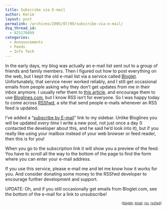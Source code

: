 ```yaml
---
title: Subscribe via E-mail
author: Kerim
layout: post
permalink: /archives/2005/07/09/subscribe-via-e-mail/
dsq_thread_id:
  - 825170499
categories:
  - Announcements
  - Feeds
  - Info Tech
---
```

In the early days, my blog was actually an e-mail list sent out to a group of friends and family members. Then I figured out how to post everything on the web, but I kept the old e-mail list via a service called <a href="http://bloglet.com/" onclick="_gaq.push(['_trackEvent', 'outbound-article', 'http://bloglet.com/', 'Bloglet']);" >Bloglet</a>. Unfortunately, that service never worked reliably, and I still get occasional emails from people asking why they don&#8217;t get updates from me in their inbox anymore. I usually refer them to <a href="http://ptech.wsj.com/archive/ptech-20050505.html" onclick="_gaq.push(['_trackEvent', 'outbound-article', 'http://ptech.wsj.com/archive/ptech-20050505.html', 'this article']);" >this article</a>, and encourage them to use <a href="http://www.Bloglines.com" onclick="_gaq.push(['_trackEvent', 'outbound-article', 'http://www.Bloglines.com', 'Bloglines.com']);" >Bloglines.com</a>, but I know RSS isn&#8217;t for everyone. So I was happy today to come across <a href="http://rails.yanime.org/rssfwd/" onclick="_gaq.push(['_trackEvent', 'outbound-article', 'http://rails.yanime.org/rssfwd/', 'RSSfwd']);" >RSSfwd</a>, a site that send people e-mails whenever an RSS feed is updated.

I&#8217;ve added a &#8220;<a href="http://rails.yanime.org/rssfwd/preview?url=http%3A%2F%2Ffeeds.feedburner.com%2FKeywords" onclick="_gaq.push(['_trackEvent', 'outbound-article', 'http://rails.yanime.org/rssfwd/preview?url=http%3A%2F%2Ffeeds.feedburner.com%2FKeywords', 'subscribe by E-mail']);" >subscribe by E-mail</a>&#8221; link to my sidebar. Unlike Bloglines you will be updated *every time* I write a new post, not just once a day (I contacted the developer about this, and he said he&#8217;d look into it), but if you really like using your mailbox instead of your web browser or feed reader, then this is for you!

When you go to the subscription link it will show you a preview of the feed. You have to *scroll* all the way to the bottom of the page to find the form where you can enter your e-mail address.

If you use this service, please e-mail me and let me know how it works for you. And consider donating some money to the RSSfwd developer to encourage further development and support.

UPDATE: Oh, and if you still occasionally get emails from Bloglet.com, see the bottom of the e-mail for a link to unsubscribe!

<!-- technorati tags start -->

<div style="text-align:right;">
  <span style="font-size:x-small;">{<a href="http://technorati.com/tag/bloglet" onclick="_gaq.push(['_trackEvent', 'outbound-article', 'http://technorati.com/tag/bloglet', 'bloglet']);"  rel="tag">bloglet</a>, <a href="http://technorati.com/tag/email" onclick="_gaq.push(['_trackEvent', 'outbound-article', 'http://technorati.com/tag/email', 'email']);"  rel="tag">email</a>, <a href="http://technorati.com/tag/rss" onclick="_gaq.push(['_trackEvent', 'outbound-article', 'http://technorati.com/tag/rss', 'rss']);"  rel="tag">rss</a>, <a href="http://technorati.com/tag/rssfwd" onclick="_gaq.push(['_trackEvent', 'outbound-article', 'http://technorati.com/tag/rssfwd', 'rssfwd']);"  rel="tag">rssfwd</a>}</span>


<!-- technorati tags end -->

